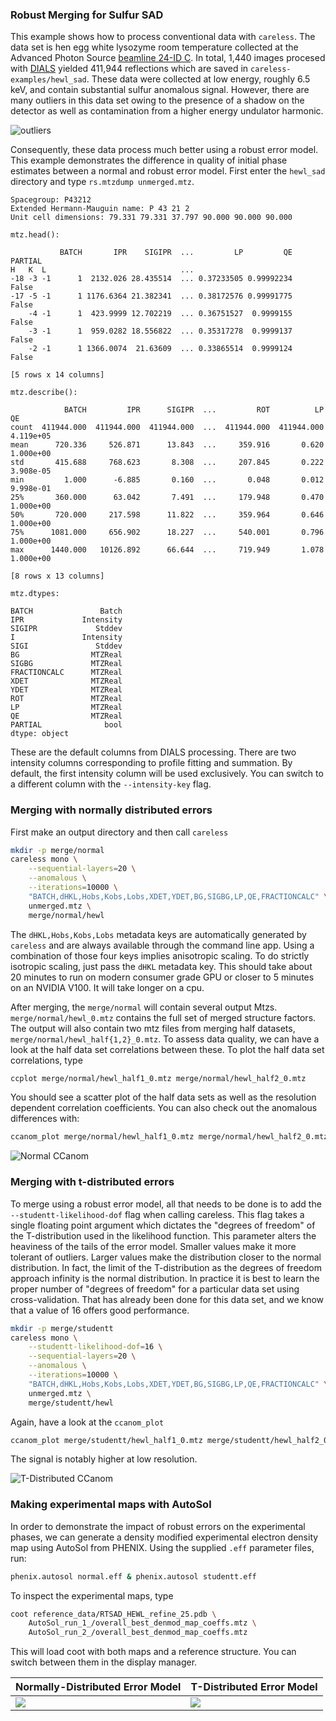 ### Robust Merging for Sulfur SAD
This example shows how to process conventional data with `careless`. 
The data set is hen egg white lysozyme room temperature collected at the Advanced Photon Source [beamline 24-ID C](https://necat.chem.cornell.edu/newsite/technical-specifications-24-id-c-beamline).
In total, 1,440 images procesed with [DIALS](https://dials.github.io/) yielded 411,944 reflections which are saved in `careless-examples/hewl_sad`.
These data were collected at low energy, roughly 6.5 keV, and contain substantial sulfur anomalous signal. 
However, there are many outliers in this data set owing to the presence of a shadow on the detector as well as contamination from a higher energy undulator harmonic.

![outliers](images/hewl_image.png)

Consequently, these data process much better using a robust error model. 
This example demonstrates the difference in quality of initial phase estimates between a normal and robust error model. 
First enter the `hewl_sad` directory and type `rs.mtzdump unmerged.mtz`.

```
Spacegroup: P43212
Extended Hermann-Mauguin name: P 43 21 2
Unit cell dimensions: 79.331 79.331 37.797 90.000 90.000 90.000

mtz.head():

           BATCH       IPR    SIGIPR  ...         LP         QE  PARTIAL
H   K  L                              ...                               
-18 -3 -1      1  2132.026 28.435514  ... 0.37233505 0.99992234    False
-17 -5 -1      1 1176.6364 21.382341  ... 0.38172576 0.99991775    False
    -4 -1      1  423.9999 12.702219  ... 0.36751527  0.9999155    False
    -3 -1      1  959.0282 18.556822  ... 0.35317278  0.9999137    False
    -2 -1      1 1366.0074  21.63609  ... 0.33865514  0.9999124    False

[5 rows x 14 columns]

mtz.describe():

            BATCH         IPR      SIGIPR  ...         ROT          LP         QE
count  411944.000  411944.000  411944.000  ...  411944.000  411944.000  4.119e+05
mean      720.336     526.871      13.843  ...     359.916       0.620  1.000e+00
std       415.688     768.623       8.308  ...     207.845       0.222  3.908e-05
min         1.000      -6.885       0.160  ...       0.048       0.012  9.998e-01
25%       360.000      63.042       7.491  ...     179.948       0.470  1.000e+00
50%       720.000     217.598      11.822  ...     359.964       0.646  1.000e+00
75%      1081.000     656.902      18.227  ...     540.001       0.796  1.000e+00
max      1440.000   10126.892      66.644  ...     719.949       1.078  1.000e+00

[8 rows x 13 columns]

mtz.dtypes:

BATCH               Batch
IPR             Intensity
SIGIPR             Stddev
I               Intensity
SIGI               Stddev
BG                MTZReal
SIGBG             MTZReal
FRACTIONCALC      MTZReal
XDET              MTZReal
YDET              MTZReal
ROT               MTZReal
LP                MTZReal
QE                MTZReal
PARTIAL              bool
dtype: object
```

These are the default columns from DIALS processing.
There are two intensity columns corresponding to profile fitting and summation. 
By default, the first intensity column will be used exclusively. 
You can switch to a different column with the `--intensity-key` flag. 

### Merging with normally distributed errors
First make an output directory and then call `careless`

```bash
mkdir -p merge/normal
careless mono \
    --sequential-layers=20 \
    --anomalous \
    --iterations=10000 \
    "BATCH,dHKL,Hobs,Kobs,Lobs,XDET,YDET,BG,SIGBG,LP,QE,FRACTIONCALC" \
    unmerged.mtz \
    merge/normal/hewl
```

The `dHKL,Hobs,Kobs,Lobs` metadata keys are automatically generated by `careless` and are always available through the command line app. 
Using a combination of those four keys implies anisotropic scaling. 
To do strictly isotropic scaling, just pass the `dHKL` metadata key.
This should take about 20 minutes to run on modern consumer grade GPU or closer to 5 minutes on an NVIDIA V100.
It will take longer on a cpu. 

After merging, the `merge/normal` will contain several output Mtzs. 
`merge/normal/hewl_0.mtz` contains the full set of merged structure factors. 
The output will also contain two mtz files from merging half datasets, `merge/normal/hewl_half{1,2}_0.mtz`.
To assess data quality, we can have a look at the half data set correlations between these. 
To plot the half data set correlations, type

```bash
ccplot merge/normal/hewl_half1_0.mtz merge/normal/hewl_half2_0.mtz
```

You should see a scatter plot of the half data sets as well as the resolution dependent correlation coefficients.
You can also check out the anomalous differences with:

```bash
ccanom_plot merge/normal/hewl_half1_0.mtz merge/normal/hewl_half2_0.mtz
```

![Normal CCanom](images/normal_ccanom.png)

### Merging with t-distributed errors
To merge using a robust error model, all that needs to be done is to add the `--studentt-likelihood-dof` flag when calling careless.
This flag takes a single floating point argument which dictates the "degrees of freedom" of the T-distribution used in the likelihood function. 
This parameter alters the heaviness of the tails of the error model. 
Smaller values make it more tolerant of outliers. 
Larger values make the distribution closer to the normal distribution.
In fact, the limit of the T-distribution as the degrees of freedom approach infinity is the normal distribution.
In practice it is best to learn the proper number of "degrees of freedom" for a particular data set using cross-validation.
That has already been done for this data set, and we know that a value of 16 offers good performance.

```bash
mkdir -p merge/studentt
careless mono \
    --studentt-likelihood-dof=16 \
    --sequential-layers=20 \
    --anomalous \
    --iterations=10000 \
    "BATCH,dHKL,Hobs,Kobs,Lobs,XDET,YDET,BG,SIGBG,LP,QE,FRACTIONCALC" \
    unmerged.mtz \
    merge/studentt/hewl
```

Again, have a look at the `ccanom_plot`
```bash
ccanom_plot merge/studentt/hewl_half1_0.mtz merge/studentt/hewl_half2_0.mtz
```

The signal is notably higher at low resolution. 

![T-Distributed CCanom](images/studentt_ccanom.png)



### Making experimental maps with AutoSol
In order to demonstrate the impact of robust errors on the experimental phases, we can generate a density modified experimental electron density map using AutoSol from PHENIX.
Using the supplied `.eff` parameter files, run:

```bash
phenix.autosol normal.eff & phenix.autosol studentt.eff
```

To inspect the experimental maps, type

```bash
coot reference_data/RTSAD_HEWL_refine_25.pdb \
    AutoSol_run_1_/overall_best_denmod_map_coeffs.mtz \
    AutoSol_run_2_/overall_best_denmod_map_coeffs.mtz
```

This will load coot with both maps and a reference structure. 
You can switch between them in the display manager. 

| Normally-Distributed Error Model |  T-Distributed Error Model  |
| ------------------------- | --------------------------- |
|![](images/hewl_normal.png)|![](images/hewl_studentt.png)|




